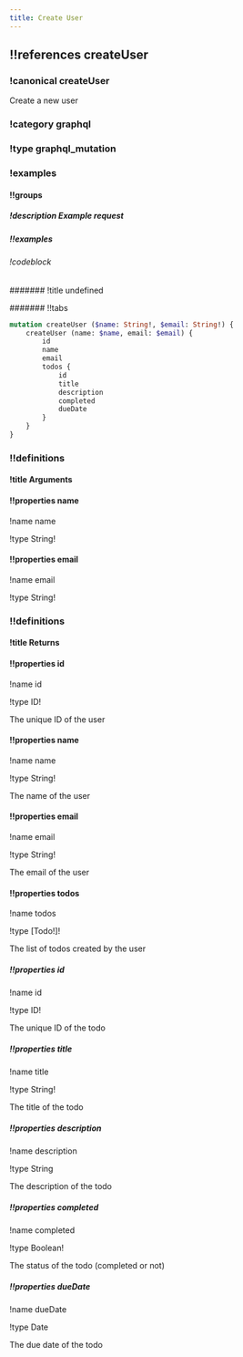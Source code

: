 ```yaml
---
title: Create User
---
```

## !!references createUser

### !canonical createUser


Create a new user

### !category graphql

### !type graphql_mutation

### !examples

#### !!groups

##### !description Example request

##### !!examples

###### !codeblock

####### !title undefined

####### !!tabs

```graphql !code graphql
mutation createUser ($name: String!, $email: String!) {
    createUser (name: $name, email: $email) {
        id
        name
        email
        todos {
            id
            title
            description
            completed
            dueDate
        }
    }
}
```

### !!definitions

#### !title Arguments

#### !!properties name

!name name

!type String!



#### !!properties email

!name email

!type String!



### !!definitions

#### !title Returns

#### !!properties id

!name id

!type ID!

The unique ID of the user

#### !!properties name

!name name

!type String!

The name of the user

#### !!properties email

!name email

!type String!

The email of the user

#### !!properties todos

!name todos

!type \[Todo!]!

The list of todos created by the user

##### !!properties id

!name id

!type ID!

The unique ID of the todo

##### !!properties title

!name title

!type String!

The title of the todo

##### !!properties description

!name description

!type String

The description of the todo

##### !!properties completed

!name completed

!type Boolean!

The status of the todo (completed or not)

##### !!properties dueDate

!name dueDate

!type Date

The due date of the todo
